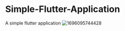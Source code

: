 # Simple-Flutter-Application
A simple flutter application 
![1696095744428](https://github.com/AdnanKhan29/Simple-Flutter-Application/assets/102600483/bc891a68-4673-4fc6-a24a-c05883f0e111)
